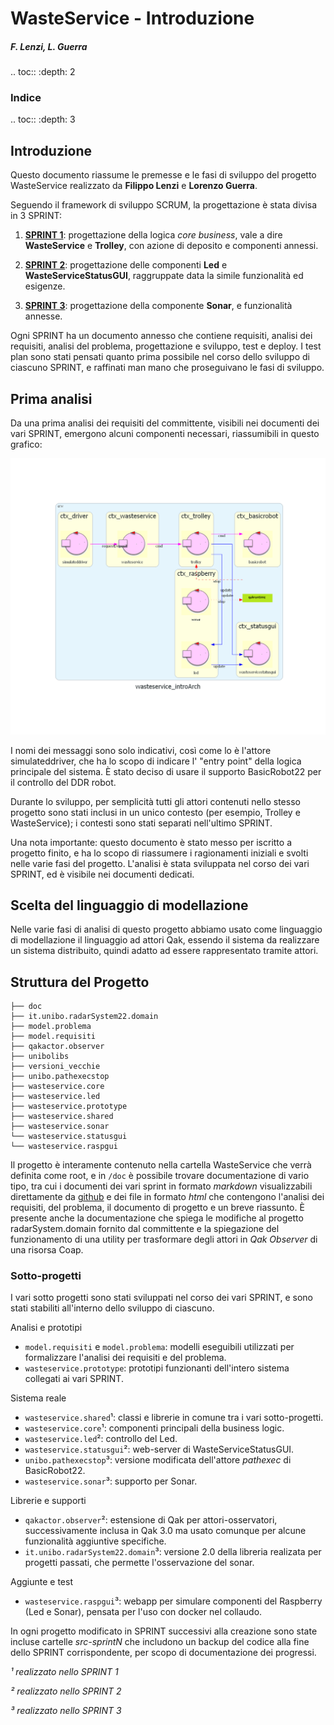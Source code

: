 # WasteService - Introduzione

##### F. Lenzi, L. Guerra

.. toc::
    :depth: 2

### Indice

.. toc::
    :depth: 3

## Introduzione

Questo documento riassume le premesse e le fasi di sviluppo del progetto WasteService realizzato da **Filippo Lenzi** e  **Lorenzo Guerra**.

Seguendo il framework di sviluppo SCRUM, la progettazione è stata divisa in 3 SPRINT:

1. [**SPRINT 1**](./sprint1_lenziGuerra_Report.html): progettazione della logica *core business*, vale a dire **WasteService** e **Trolley**, con azione di deposito e componenti annessi.

2. [**SPRINT 2**](./sprint2_lenziGuerra_Report.html): progettazione delle componenti **Led** e **WasteServiceStatusGUI**, raggruppate data la simile funzionalità ed esigenze.

3. [**SPRINT 3**](./sprint3_lenziGuerra_Report.html): progettazione della componente **Sonar**, e funzionalità annesse.

Ogni SPRINT ha un documento annesso che contiene requisiti, analisi dei requisiti, analisi del problema, progettazione e sviluppo, test e deploy. I test plan sono stati pensati quanto prima possibile nel corso dello sviluppo di ciascuno SPRINT, e raffinati man mano che proseguivano le fasi di sviluppo.

## Prima analisi

Da una prima analisi dei requisiti del committente, visibili nei documenti dei vari SPRINT, emergono alcuni componenti necessari, riassumibili in questo grafico:

![wasteservice, trolley, led, sonar, wasteservicestatusgui](img/wasteservice_introarch.png)

I nomi dei messaggi sono solo indicativi, così come lo è l'attore simulateddriver, che ha lo scopo di indicare l' "entry point" della logica principale del sistema. È stato deciso di usare il supporto BasicRobot22 per il controllo del DDR robot.

Durante lo sviluppo, per semplicità tutti gli attori contenuti nello stesso progetto sono stati inclusi in un unico contesto (per esempio, Trolley e WasteService); i contesti sono stati separati nell'ultimo SPRINT.

Una nota importante: questo documento è stato messo per iscritto a progetto finito, e ha lo scopo di riassumere i ragionamenti iniziali e svolti nelle varie fasi del progetto. L'analisi è stata sviluppata nel corso dei vari SPRINT, ed è visibile nei documenti dedicati.

## Scelta del linguaggio di modellazione

Nelle varie fasi di analisi di questo progetto abbiamo usato come linguaggio di modellazione il linguaggio ad attori Qak, essendo il sistema da realizzare un sistema distribuito, quindi adatto ad essere rappresentato tramite attori.

## Struttura del Progetto

```
├── doc
├── it.unibo.radarSystem22.domain
├── model.problema
├── model.requisiti
├── qakactor.observer
├── unibolibs
├── versioni_vecchie
├── unibo.pathexecstop
├── wasteservice.core
├── wasteservice.led
├── wasteservice.prototype
├── wasteservice.shared
├── wasteservice.sonar
└── wasteservice.statusgui
└── wasteservice.raspgui
```

Il progetto è interamente contenuto nella cartella WasteService che verrà
definita come root, e in `/doc` è possibile trovare documentazione di vario
tipo, tra cui i documenti dei vari sprint in formato _markdown_ visualizzabili
direttamente da [github](https://github.com/lnwor/WasteService/tree/main/) e dei
file in formato _html_ che contengono l'analisi dei requisiti, del problema, il
documento di progetto e un breve riassunto. È presente anche la documentazione
che spiega le modifiche al progetto radarSystem.domain fornito dal committente e
la spiegazione del funzionamento di una utility per trasformare degli attori in
*Qak Observer* di una risorsa Coap.

### Sotto-progetti

I vari sotto progetti sono stati sviluppati nel corso dei vari SPRINT, e sono stati stabiliti all'interno dello sviluppo di ciascuno.

Analisi e prototipi
- `model.requisiti` e `model.problema`: modelli eseguibili utilizzati per formalizzare l'analisi dei requisiti e del problema.
- `wasteservice.prototype`: prototipi funzionanti dell'intero sistema collegati ai vari SPRINT.

Sistema reale
- `wasteservice.shared`¹: classi e librerie in comune tra i vari sotto-progetti.
- `wasteservice.core`¹: componenti principali della business logic.
- `wasteservice.led`²: controllo del Led.
- `wasteservice.statusgui`²: web-server di WasteServiceStatusGUI.
- `unibo.pathexecstop`³: versione modificata dell'attore *pathexec* di BasicRobot22.
- `wasteservice.sonar`³: supporto per Sonar.

Librerie e supporti
- `qakactor.observer`²: estensione di Qak per attori-osservatori, successivamente inclusa in Qak 3.0 ma usato comunque per alcune funzionalità aggiuntive specifiche.
- `it.unibo.radarSystem22.domain`³: versione 2.0 della libreria realizata per progetti passati, che permette l'osservazione del sonar.

Aggiunte e test

- `wasteservice.raspgui`³: webapp per simulare componenti del Raspberry (Led e Sonar), pensata per l'uso con docker nel collaudo.

In ogni progetto modificato in SPRINT successivi alla creazione sono state incluse cartelle *src-sprintN* che includono un backup del codice alla fine dello SPRINT corrispondente, per scopo di documentazione dei progressi.

*¹ realizzato nello SPRINT 1*

*² realizzato nello SPRINT 2*

*³ realizzato nello SPRINT 3*

